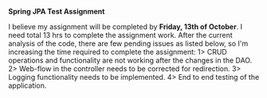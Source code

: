 **Spring JPA Test Assignment**

I believe my assignment will be completed by **Friday, 13th of October**. I need total 13 hrs to complete the assignment work. 
After the current analysis of the code, there are few pending issues as listed below, so I'm increasing the time required to complete the assignment:
1> CRUD operations and functionality are not working after the changes in the DAO.
2> Web-flow in the controller needs to be corrected for redirection.
3> Logging functionality needs to be implemented.
4> End to end testing of the application.